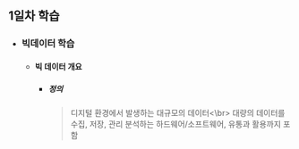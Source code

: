 ## 1일차 학습

- ### 빅데이터 학습
    - #### 빅 데이터 개요
        - ##### 정의
             > 디지털 환경에서 발생하는 대규모의 데이터<\br>
             > 대량의 데이터를 수집, 저장, 관리 분석하는 하드웨어/소프트웨어, 유통과 활용까지 포함